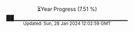 <p align="center">
⏳Year Progress (7.51 %)<br>
██▁▁▁▁▁▁▁▁▁▁▁▁▁▁▁▁▁▁▁▁▁▁▁▁▁▁▁▁ <br>
<sub>Updated: Sun, 28 Jan 2024 12:02:59 GMT</sub>
</p>

